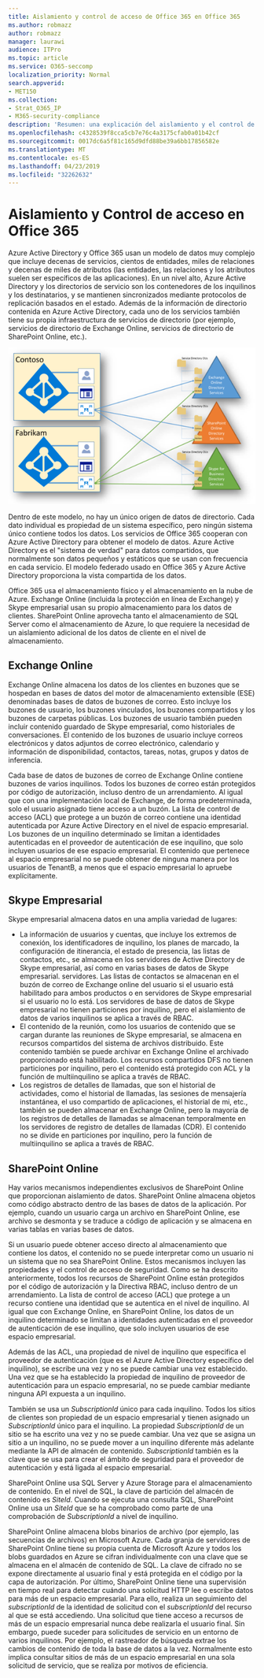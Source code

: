 ```yaml
---
title: Aislamiento y control de acceso de Office 365 en Office 365
ms.author: robmazz
author: robmazz
manager: laurawi
audience: ITPro
ms.topic: article
ms.service: O365-seccomp
localization_priority: Normal
search.appverid:
- MET150
ms.collection:
- Strat_O365_IP
- M365-security-compliance
description: 'Resumen: una explicación del aislamiento y el control de acceso dentro de las distintas aplicaciones de Office 365.'
ms.openlocfilehash: c4328539f8cca5cb7e76c4a3175cfab0a01b42cf
ms.sourcegitcommit: 0017dc6a5f81c165d9dfd88be39a6bb17856582e
ms.translationtype: MT
ms.contentlocale: es-ES
ms.lasthandoff: 04/23/2019
ms.locfileid: "32262632"
---
```

# <a name="isolation-and-access-control-in-office-365"></a>Aislamiento y Control de acceso en Office 365

Azure Active Directory y Office 365 usan un modelo de datos muy complejo que incluye decenas de servicios, cientos de entidades, miles de relaciones y decenas de miles de atributos (las entidades, las relaciones y los atributos suelen ser específicos de las aplicaciones). En un nivel alto, Azure Active Directory y los directorios de servicio son los contenedores de los inquilinos y los destinatarios, y se mantienen sincronizados mediante protocolos de replicación basados en el estado. Además de la información de directorio contenida en Azure Active Directory, cada uno de los servicios también tiene su propia infraestructura de servicios de directorio (por ejemplo, servicios de directorio de Exchange Online, servicios de directorio de SharePoint Online, etc.). 
 
![Sincronización de datos del espacio empresarial de Office 365](media/office-365-isolation-tenant-data-sync.png)

Dentro de este modelo, no hay un único origen de datos de directorio. Cada dato individual es propiedad de un sistema específico, pero ningún sistema único contiene todos los datos. Los servicios de Office 365 cooperan con Azure Active Directory para obtener el modelo de datos. Azure Active Directory es el "sistema de verdad" para datos compartidos, que normalmente son datos pequeños y estáticos que se usan con frecuencia en cada servicio. El modelo federado usado en Office 365 y Azure Active Directory proporciona la vista compartida de los datos.

Office 365 usa el almacenamiento físico y el almacenamiento en la nube de Azure. Exchange Online (incluida la protección en línea de Exchange) y Skype empresarial usan su propio almacenamiento para los datos de clientes. SharePoint Online aprovecha tanto el almacenamiento de SQL Server como el almacenamiento de Azure, lo que requiere la necesidad de un aislamiento adicional de los datos de cliente en el nivel de almacenamiento.

## <a name="exchange-online"></a>Exchange Online
Exchange Online almacena los datos de los clientes en buzones que se hospedan en bases de datos del motor de almacenamiento extensible (ESE) denominadas bases de datos de buzones de correo. Esto incluye los buzones de usuario, los buzones vinculados, los buzones compartidos y los buzones de carpetas públicas. Los buzones de usuario también pueden incluir contenido guardado de Skype empresarial, como historiales de conversaciones. El contenido de los buzones de usuario incluye correos electrónicos y datos adjuntos de correo electrónico, calendario y información de disponibilidad, contactos, tareas, notas, grupos y datos de inferencia.

Cada base de datos de buzones de correo de Exchange Online contiene buzones de varios inquilinos. Todos los buzones de correo están protegidos por código de autorización, incluso dentro de un arrendamiento. Al igual que con una implementación local de Exchange, de forma predeterminada, solo el usuario asignado tiene acceso a un buzón. La lista de control de acceso (ACL) que protege a un buzón de correo contiene una identidad autenticada por Azure Active Directory en el nivel de espacio empresarial. Los buzones de un inquilino determinado se limitan a identidades autenticadas en el proveedor de autenticación de ese inquilino, que solo incluyen usuarios de ese espacio empresarial. El contenido que pertenece al espacio empresarial no se puede obtener de ninguna manera por los usuarios de TenantB, a menos que el espacio empresarial lo apruebe explícitamente.

## <a name="skype-for-business"></a>Skype Empresarial
Skype empresarial almacena datos en una amplia variedad de lugares:
- La información de usuarios y cuentas, que incluye los extremos de conexión, los identificadores de inquilino, los planes de marcado, la configuración de itinerancia, el estado de presencia, las listas de contactos, etc., se almacena en los servidores de Active Directory de Skype empresarial, así como en varias bases de datos de Skype empresarial. servidores. Las listas de contactos se almacenan en el buzón de correo de Exchange online del usuario si el usuario está habilitado para ambos productos o en servidores de Skype empresarial si el usuario no lo está. Los servidores de base de datos de Skype empresarial no tienen particiones por inquilino, pero el aislamiento de datos de varios inquilinos se aplica a través de RBAC.
- El contenido de la reunión, como los usuarios de contenido que se cargan durante las reuniones de Skype empresarial, se almacena en recursos compartidos del sistema de archivos distribuido. Este contenido también se puede archivar en Exchange Online el archivado proporcionado está habilitado. Los recursos compartidos DFS no tienen particiones por inquilino, pero el contenido está protegido con ACL y la función de multiinquilino se aplica a través de RBAC.
- Los registros de detalles de llamadas, que son el historial de actividades, como el historial de llamadas, las sesiones de mensajería instantánea, el uso compartido de aplicaciones, el historial de mi, etc., también se pueden almacenar en Exchange Online, pero la mayoría de los registros de detalles de llamadas se almacenan temporalmente en los servidores de registro de detalles de llamadas (CDR). El contenido no se divide en particiones por inquilino, pero la función de multiinquilino se aplica a través de RBAC.

## <a name="sharepoint-online"></a>SharePoint Online
Hay varios mecanismos independientes exclusivos de SharePoint Online que proporcionan aislamiento de datos. SharePoint Online almacena objetos como código abstracto dentro de las bases de datos de la aplicación. Por ejemplo, cuando un usuario carga un archivo en SharePoint Online, ese archivo se desmonta y se traduce a código de aplicación y se almacena en varias tablas en varias bases de datos.

Si un usuario puede obtener acceso directo al almacenamiento que contiene los datos, el contenido no se puede interpretar como un usuario ni un sistema que no sea SharePoint Online. Estos mecanismos incluyen las propiedades y el control de acceso de seguridad. Como se ha descrito anteriormente, todos los recursos de SharePoint Online están protegidos por el código de autorización y la Directiva RBAC, incluso dentro de un arrendamiento. La lista de control de acceso (ACL) que protege a un recurso contiene una identidad que se autentica en el nivel de inquilino. Al igual que con Exchange Online, en SharePoint Online, los datos de un inquilino determinado se limitan a identidades autenticadas en el proveedor de autenticación de ese inquilino, que solo incluyen usuarios de ese espacio empresarial.

Además de las ACL, una propiedad de nivel de inquilino que especifica el proveedor de autenticación (que es el Azure Active Directory específico del inquilino), se escribe una vez y no se puede cambiar una vez establecido. Una vez que se ha establecido la propiedad de inquilino de proveedor de autenticación para un espacio empresarial, no se puede cambiar mediante ninguna API expuesta a un inquilino.

También se usa un *SubscriptionId* único para cada inquilino. Todos los sitios de clientes son propiedad de un espacio empresarial y tienen asignado un *SubscriptionId* único para el inquilino. La propiedad *SubscriptionId* de un sitio se ha escrito una vez y no se puede cambiar. Una vez que se asigna un sitio a un inquilino, no se puede mover a un inquilino diferente más adelante mediante la API de almacén de contenido. *SubscriptionId* también es la clave que se usa para crear el ámbito de seguridad para el proveedor de autenticación y está ligada al espacio empresarial.

SharePoint Online usa SQL Server y Azure Storage para el almacenamiento de contenido. En el nivel de SQL, la clave de partición del almacén de contenido es *SiteId*. Cuando se ejecuta una consulta SQL, SharePoint Online usa un *SiteId* que se ha comprobado como parte de una comprobación de *SubscriptionId* a nivel de inquilino.

SharePoint Online almacena blobs binarios de archivo (por ejemplo, las secuencias de archivos) en Microsoft Azure. Cada granja de servidores de SharePoint Online tiene su propia cuenta de Microsoft Azure y todos los blobs guardados en Azure se cifran individualmente con una clave que se almacena en el almacén de contenido de SQL. La clave de cifrado no se expone directamente al usuario final y está protegida en el código por la capa de autorización. Por último, SharePoint Online tiene una supervisión en tiempo real para detectar cuándo una solicitud HTTP lee o escribe datos para más de un espacio empresarial. Para ello, realiza un seguimiento del *subscriptionId* de la identidad de solicitud con el *subscriptionId* del recurso al que se está accediendo. Una solicitud que tiene acceso a recursos de más de un espacio empresarial nunca debe realizarla el usuario final. Sin embargo, puede suceder para solicitudes de servicio en un entorno de varios inquilinos. Por ejemplo, el rastreador de búsqueda extrae los cambios de contenido de toda la base de datos a la vez. Normalmente esto implica consultar sitios de más de un espacio empresarial en una sola solicitud de servicio, que se realiza por motivos de eficiencia.

